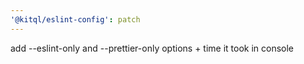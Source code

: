 ```yaml
---
'@kitql/eslint-config': patch
---
```


add --eslint-only and --prettier-only options + time it took in console
